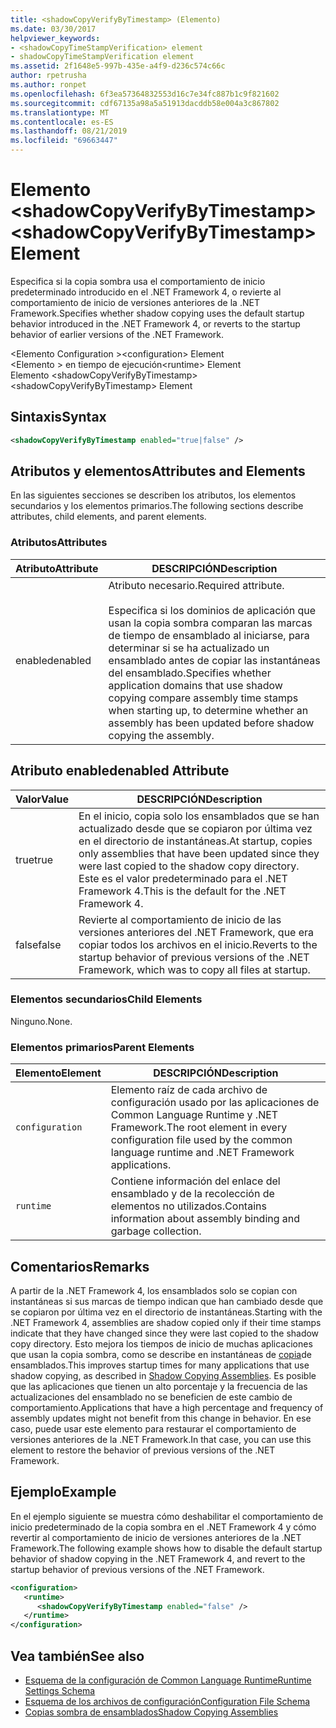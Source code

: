 ```yaml
---
title: <shadowCopyVerifyByTimestamp> (Elemento)
ms.date: 03/30/2017
helpviewer_keywords:
- <shadowCopyTimeStampVerification> element
- shadowCopyTimeStampVerification element
ms.assetid: 2f1648e5-997b-435e-a4f9-d236c574c66c
author: rpetrusha
ms.author: ronpet
ms.openlocfilehash: 6f3ea57364832553d16c7e34fc887b1c9f821602
ms.sourcegitcommit: cdf67135a98a5a51913dacddb58e004a3c867802
ms.translationtype: MT
ms.contentlocale: es-ES
ms.lasthandoff: 08/21/2019
ms.locfileid: "69663447"
---
```

# <a name="shadowcopyverifybytimestamp-element"></a><span data-ttu-id="bd86e-102">Elemento \<shadowCopyVerifyByTimestamp></span><span class="sxs-lookup"><span data-stu-id="bd86e-102">\<shadowCopyVerifyByTimestamp> Element</span></span>
<span data-ttu-id="bd86e-103">Especifica si la copia sombra usa el comportamiento de inicio predeterminado introducido en el .NET Framework 4, o revierte al comportamiento de inicio de versiones anteriores de la .NET Framework.</span><span class="sxs-lookup"><span data-stu-id="bd86e-103">Specifies whether shadow copying uses the default startup behavior introduced in the .NET Framework 4, or reverts to the startup behavior of earlier versions of the .NET Framework.</span></span>  
  
 <span data-ttu-id="bd86e-104">\<Elemento Configuration ></span><span class="sxs-lookup"><span data-stu-id="bd86e-104">\<configuration> Element</span></span>  
<span data-ttu-id="bd86e-105">\<Elemento > en tiempo de ejecución</span><span class="sxs-lookup"><span data-stu-id="bd86e-105">\<runtime> Element</span></span>  
<span data-ttu-id="bd86e-106">Elemento \<shadowCopyVerifyByTimestamp></span><span class="sxs-lookup"><span data-stu-id="bd86e-106">\<shadowCopyVerifyByTimestamp> Element</span></span>  
  
## <a name="syntax"></a><span data-ttu-id="bd86e-107">Sintaxis</span><span class="sxs-lookup"><span data-stu-id="bd86e-107">Syntax</span></span>  
  
```xml  
<shadowCopyVerifyByTimestamp enabled="true|false" />  
```  
  
## <a name="attributes-and-elements"></a><span data-ttu-id="bd86e-108">Atributos y elementos</span><span class="sxs-lookup"><span data-stu-id="bd86e-108">Attributes and Elements</span></span>  
 <span data-ttu-id="bd86e-109">En las siguientes secciones se describen los atributos, los elementos secundarios y los elementos primarios.</span><span class="sxs-lookup"><span data-stu-id="bd86e-109">The following sections describe attributes, child elements, and parent elements.</span></span>  
  
### <a name="attributes"></a><span data-ttu-id="bd86e-110">Atributos</span><span class="sxs-lookup"><span data-stu-id="bd86e-110">Attributes</span></span>  
  
|<span data-ttu-id="bd86e-111">Atributo</span><span class="sxs-lookup"><span data-stu-id="bd86e-111">Attribute</span></span>|<span data-ttu-id="bd86e-112">DESCRIPCIÓN</span><span class="sxs-lookup"><span data-stu-id="bd86e-112">Description</span></span>|  
|---------------|-----------------|  
|<span data-ttu-id="bd86e-113">enabled</span><span class="sxs-lookup"><span data-stu-id="bd86e-113">enabled</span></span>|<span data-ttu-id="bd86e-114">Atributo necesario.</span><span class="sxs-lookup"><span data-stu-id="bd86e-114">Required attribute.</span></span><br /><br /> <span data-ttu-id="bd86e-115">Especifica si los dominios de aplicación que usan la copia sombra comparan las marcas de tiempo de ensamblado al iniciarse, para determinar si se ha actualizado un ensamblado antes de copiar las instantáneas del ensamblado.</span><span class="sxs-lookup"><span data-stu-id="bd86e-115">Specifies whether application domains that use shadow copying compare assembly time stamps when starting up, to determine whether an assembly has been updated before shadow copying the assembly.</span></span>|  
  
## <a name="enabled-attribute"></a><span data-ttu-id="bd86e-116">Atributo enabled</span><span class="sxs-lookup"><span data-stu-id="bd86e-116">enabled Attribute</span></span>  
  
|<span data-ttu-id="bd86e-117">Valor</span><span class="sxs-lookup"><span data-stu-id="bd86e-117">Value</span></span>|<span data-ttu-id="bd86e-118">DESCRIPCIÓN</span><span class="sxs-lookup"><span data-stu-id="bd86e-118">Description</span></span>|  
|-----------|-----------------|  
|<span data-ttu-id="bd86e-119">true</span><span class="sxs-lookup"><span data-stu-id="bd86e-119">true</span></span>|<span data-ttu-id="bd86e-120">En el inicio, copia solo los ensamblados que se han actualizado desde que se copiaron por última vez en el directorio de instantáneas.</span><span class="sxs-lookup"><span data-stu-id="bd86e-120">At startup, copies only assemblies that have been updated since they were last copied to the shadow copy directory.</span></span> <span data-ttu-id="bd86e-121">Este es el valor predeterminado para el .NET Framework 4.</span><span class="sxs-lookup"><span data-stu-id="bd86e-121">This is the default for the .NET Framework 4.</span></span>|  
|<span data-ttu-id="bd86e-122">false</span><span class="sxs-lookup"><span data-stu-id="bd86e-122">false</span></span>|<span data-ttu-id="bd86e-123">Revierte al comportamiento de inicio de las versiones anteriores del .NET Framework, que era copiar todos los archivos en el inicio.</span><span class="sxs-lookup"><span data-stu-id="bd86e-123">Reverts to the startup behavior of previous versions of the .NET Framework, which was to copy all files at startup.</span></span>|  
  
### <a name="child-elements"></a><span data-ttu-id="bd86e-124">Elementos secundarios</span><span class="sxs-lookup"><span data-stu-id="bd86e-124">Child Elements</span></span>  
 <span data-ttu-id="bd86e-125">Ninguno.</span><span class="sxs-lookup"><span data-stu-id="bd86e-125">None.</span></span>  
  
### <a name="parent-elements"></a><span data-ttu-id="bd86e-126">Elementos primarios</span><span class="sxs-lookup"><span data-stu-id="bd86e-126">Parent Elements</span></span>  
  
|<span data-ttu-id="bd86e-127">Elemento</span><span class="sxs-lookup"><span data-stu-id="bd86e-127">Element</span></span>|<span data-ttu-id="bd86e-128">DESCRIPCIÓN</span><span class="sxs-lookup"><span data-stu-id="bd86e-128">Description</span></span>|  
|-------------|-----------------|  
|`configuration`|<span data-ttu-id="bd86e-129">Elemento raíz de cada archivo de configuración usado por las aplicaciones de Common Language Runtime y .NET Framework.</span><span class="sxs-lookup"><span data-stu-id="bd86e-129">The root element in every configuration file used by the common language runtime and .NET Framework applications.</span></span>|  
|`runtime`|<span data-ttu-id="bd86e-130">Contiene información del enlace del ensamblado y de la recolección de elementos no utilizados.</span><span class="sxs-lookup"><span data-stu-id="bd86e-130">Contains information about assembly binding and garbage collection.</span></span>|  
  
## <a name="remarks"></a><span data-ttu-id="bd86e-131">Comentarios</span><span class="sxs-lookup"><span data-stu-id="bd86e-131">Remarks</span></span>  
 <span data-ttu-id="bd86e-132">A partir de la .NET Framework 4, los ensamblados solo se copian con instantáneas si sus marcas de tiempo indican que han cambiado desde que se copiaron por última vez en el directorio de instantáneas.</span><span class="sxs-lookup"><span data-stu-id="bd86e-132">Starting with the .NET Framework 4, assemblies are shadow copied only if their time stamps indicate that they have changed since they were last copied to the shadow copy directory.</span></span> <span data-ttu-id="bd86e-133">Esto mejora los tiempos de inicio de muchas aplicaciones que usan la copia sombra, como se describe en instantáneas de [copia](../../../app-domains/shadow-copy-assemblies.md)de ensamblados.</span><span class="sxs-lookup"><span data-stu-id="bd86e-133">This improves startup times for many applications that use shadow copying, as described in [Shadow Copying Assemblies](../../../app-domains/shadow-copy-assemblies.md).</span></span> <span data-ttu-id="bd86e-134">Es posible que las aplicaciones que tienen un alto porcentaje y la frecuencia de las actualizaciones del ensamblado no se beneficien de este cambio de comportamiento.</span><span class="sxs-lookup"><span data-stu-id="bd86e-134">Applications that have a high percentage and frequency of assembly updates might not benefit from this change in behavior.</span></span> <span data-ttu-id="bd86e-135">En ese caso, puede usar este elemento para restaurar el comportamiento de versiones anteriores de la .NET Framework.</span><span class="sxs-lookup"><span data-stu-id="bd86e-135">In that case, you can use this element to restore the behavior of previous versions of the .NET Framework.</span></span>  
  
## <a name="example"></a><span data-ttu-id="bd86e-136">Ejemplo</span><span class="sxs-lookup"><span data-stu-id="bd86e-136">Example</span></span>  
 <span data-ttu-id="bd86e-137">En el ejemplo siguiente se muestra cómo deshabilitar el comportamiento de inicio predeterminado de la copia sombra en el .NET Framework 4 y cómo revertir al comportamiento de inicio de versiones anteriores de la .NET Framework.</span><span class="sxs-lookup"><span data-stu-id="bd86e-137">The following example shows how to disable the default startup behavior of shadow copying in the .NET Framework 4, and revert to the startup behavior of previous versions of the .NET Framework.</span></span>  
  
```xml  
<configuration>  
   <runtime>  
      <shadowCopyVerifyByTimestamp enabled="false" />  
   </runtime>  
</configuration>  
```  
  
## <a name="see-also"></a><span data-ttu-id="bd86e-138">Vea también</span><span class="sxs-lookup"><span data-stu-id="bd86e-138">See also</span></span>

- [<span data-ttu-id="bd86e-139">Esquema de la configuración de Common Language Runtime</span><span class="sxs-lookup"><span data-stu-id="bd86e-139">Runtime Settings Schema</span></span>](index.md)
- [<span data-ttu-id="bd86e-140">Esquema de los archivos de configuración</span><span class="sxs-lookup"><span data-stu-id="bd86e-140">Configuration File Schema</span></span>](../index.md)
- [<span data-ttu-id="bd86e-141">Copias sombra de ensamblados</span><span class="sxs-lookup"><span data-stu-id="bd86e-141">Shadow Copying Assemblies</span></span>](../../../app-domains/shadow-copy-assemblies.md)
